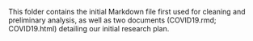 This folder contains the initial Markdown file first used for cleaning and preliminary analysis, as well as two documents (COVID19.rmd; COVID19.html) detailing our initial research plan.

